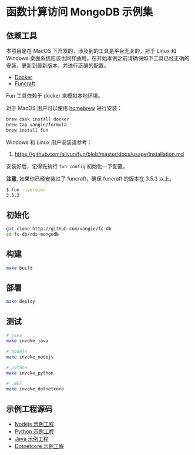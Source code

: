 # 函数计算访问 MongoDB 示例集

## 依赖工具

本项目是在 MacOS 下开发的，涉及到的工具是平台无关的，对于 Linux 和 Windows 桌面系统应该也同样适用。在开始本例之前请确保如下工具已经正确的安装，更新到最新版本，并进行正确的配置。

* [Docker](https://www.docker.com/)
* [Funcraft](https://github.com/aliyun/fun)

Fun 工具依赖于 docker 来模拟本地环境。

对于 MacOS 用户可以使用 [homebrew](https://brew.sh/) 进行安装：

```bash
brew cask install docker
brew tap vangie/formula
brew install fun
```

Windows 和 Linux 用户安装请参考：

1. https://github.com/aliyun/fun/blob/master/docs/usage/installation.md

安装好后，记得先执行 `fun config` 初始化一下配置。

**注意**, 如果你已经安装过了 funcraft，确保 funcraft 的版本在 3.5.3 以上。

```bash
$ fun --version
3.5.3
```

## 初始化

```bash
git clone http://github.com/vangie/fc-db
cd fc-db/rds-mongodb
```

## 构建

```bash
make build
```

## 部署

```bash
make deploy
```

## 测试

```bash
# java
make invoke_java

# nodejs
make invoke_nodejs

# python
make invoke_python

# .NET
make invoke_dotnetcore
```

## 示例工程源码

* [Nodejs 示例工程](nodejs)
* [Python 示例工程](python)
* [Java 示例工程](java)
* [Dotnetcore 示例工程](dotnetcore)
